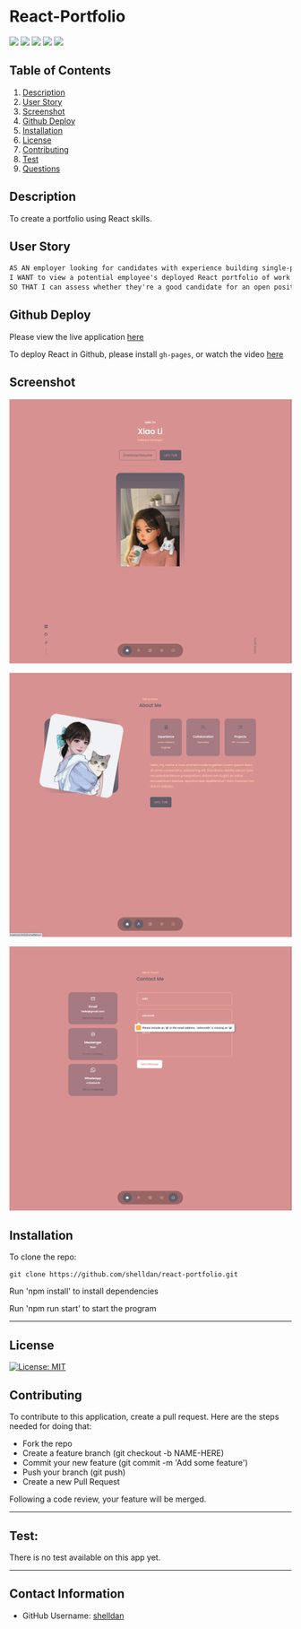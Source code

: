 # React-Portfolio 

<p> 
    <img src="https://img.shields.io/badge/-JavaScript-purple" />
    <img src="https://img.shields.io/badge/-Node-green" />
    <img src="https://img.shields.io/badge/-Express.js-blue" />
    <img src="https://img.shields.io/badge/-Mongoose-yellow" />
    <img src="https://img.shields.io/badge/-React-red" />
</p>


## Table of Contents
1. [Description](#description)
2. [User Story](#user-story)
3. [Screenshot](#screenshot)
4. [Github Deploy](#github-deploy)
5. [Installation](#installation)
6. [License](#license)
7. [Contributing](#contributing)
8. [Test](#test)
9. [Questions](#contact-information)

## Description
To create a portfolio using React skills. 

## User Story
```md
AS AN employer looking for candidates with experience building single-page applications
I WANT to view a potential employee's deployed React portfolio of work samples
SO THAT I can assess whether they're a good candidate for an open position
```

## Github Deploy
Please view the live application [here](https://shelldan.github.io/react-portfolio/)

To deploy React in Github, please install `gh-pages`, or watch the video [here](https://www.youtube.com/watch?v=FEkrQFs9SIk)

## Screenshot
![](assets/images/screenshot%201.png)

![](assets/images/screenshot%202.png)

![](assets/images/screenshot%203.png)

## Installation
To clone the repo:
```
git clone https://github.com/shelldan/react-portfolio.git
``` 
Run 'npm install' to install dependencies

Run 'npm run start' to start the program

---

## License
[![License: MIT](https://img.shields.io/badge/License-MIT-blue.svg)](https://opensource.org/licenses/MIT) 

## Contributing 
To contribute to this application, create a pull request.
Here are the steps needed for doing that:
- Fork the repo
- Create a feature branch (git checkout -b NAME-HERE)
- Commit your new feature (git commit -m 'Add some feature')
- Push your branch (git push)
- Create a new Pull Request

Following a code review, your feature will be merged.

---

## Test:
There is no test available on this app yet. 

---

## Contact Information
* GitHub Username: [shelldan](https://github.com/shelldan)
